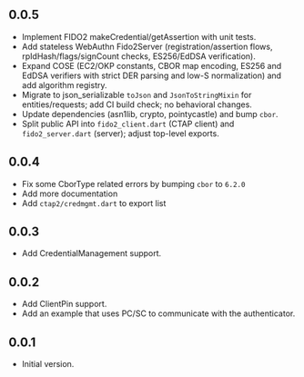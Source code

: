 ## 0.0.5

- Implement FIDO2 makeCredential/getAssertion with unit tests.
- Add stateless WebAuthn Fido2Server (registration/assertion flows, rpIdHash/flags/signCount checks, ES256/EdDSA verification).
- Expand COSE (EC2/OKP constants, CBOR map encoding, ES256 and EdDSA verifiers with strict DER parsing and low-S normalization) and add algorithm registry.
- Migrate to json_serializable `toJson` and `JsonToStringMixin` for entities/requests; add CI build check; no behavioral changes.
- Update dependencies (asn1lib, crypto, pointycastle) and bump `cbor`.
- Split public API into `fido2_client.dart` (CTAP client) and `fido2_server.dart` (server); adjust top-level exports.

## 0.0.4

- Fix some CborType related errors by bumping `cbor` to `6.2.0`
- Add more documentation
- Add `ctap2/credmgmt.dart` to export list

## 0.0.3

- Add CredentialManagement support.

## 0.0.2

- Add ClientPin support.
- Add an example that uses PC/SC to communicate with the authenticator.

## 0.0.1

- Initial version.
